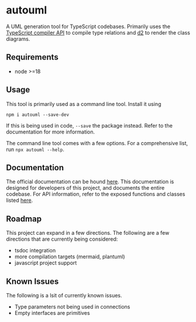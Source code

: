 # autouml

A UML generation tool for TypeScript codebases. Primarily uses the [TypeScript compiler API](https://github.com/microsoft/TypeScript/wiki/Using-the-Compiler-API) to compile type relations and [d2](https://d2lang.com) to render the class diagrams.

## Requirements

-   node >=18

## Usage

This tool is primarily used as a command line tool. Install it using

```
npm i autouml --save-dev
```

If this is being used in code, `--save` the package instead. Refer to the documentation for more information.

The command line tool comes with a few options. For a comprehensive list, run `npx autouml --help`.

## Documentation

The official documentation can be hound [here](https://mellow-dragon-e9b084.netlify.app). This documentation is designed for developers of this project, and documents the entire codebase. For API information, refer to the exposed functions and classes listed [here](https://mellow-dragon-e9b084.netlify.app/variables/src.autoumlexports).

## Roadmap

This project can expand in a few directions. The following are a few directions that are currently being considered:

-   tsdoc integration
-   more compilation targets (mermaid, plantuml)
-   javascript project support

## Known Issues

The following is a lsit of currently known issues.

-   Type parameters not being used in connections
-   Empty interfaces are primitives
